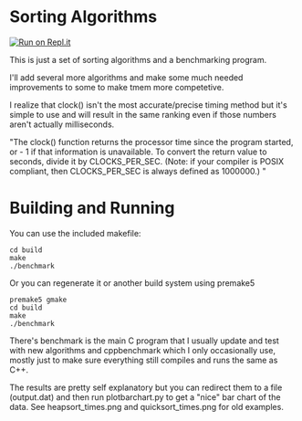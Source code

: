 Sorting Algorithms
==================

[![Run on Repl.it](https://repl.it/badge/github/rswinkle/sorting)](https://repl.it/github/rswinkle/sorting)

This is just a set of sorting algorithms and a benchmarking program.

I'll add several more algorithms and make some much needed
improvements to some to make tmem more competetive.

I realize that clock() isn't the most accurate/precise timing method
but it's simple to use and will result in the same ranking even if
those numbers aren't actually milliseconds.

"The clock() function returns the processor time since the program started, or - 1 if
that information is unavailable. To convert the return value to seconds, divide it
by CLOCKS_PER_SEC. (Note: if your compiler is POSIX compliant, then CLOCKS_PER_SEC is
always defined as 1000000.) "

Building and Running
====================

You can use the included makefile:

    cd build
    make
    ./benchmark

Or you can regenerate it or another build system using premake5

    premake5 gmake
    cd build
    make
    ./benchmark

There's benchmark is the main C program that I usually update and test with new algorithms
and cppbenchmark which I only occasionally use, mostly just to make sure everything still compiles
and runs the same as C++.

The results are pretty self explanatory but you can redirect them to a file (output.dat) and then
run plotbarchart.py to get a "nice" bar chart of the data.  See heapsort_times.png and quicksort_times.png
for old examples.
